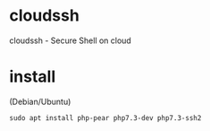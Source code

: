 # cloudssh
cloudssh - Secure Shell on cloud

# install
(Debian/Ubuntu)
```
sudo apt install php-pear php7.3-dev php7.3-ssh2

```
